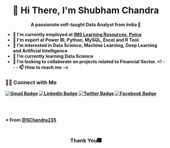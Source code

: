 <h1 align="Center">  👋 Hi There, I'm Shubham Chandra </h1> 
<p align="Center"><b>A passionate self-taught Data Analyst from India 🚀<b/></p>


<!-- - 👋 Hi, I'm Shubham Chandra,a passionate self-taught Data Analyst from India 🚀. -->
- 👯 I'm currently employed at <a href="https://www.imsindia.com/center/patna/">IMS Learning Resources, Patna</a>
- 🔭 I'm expert at Power BI, Python, MySQL, Excel and R Tool.
- 👀 I’m interested in Data Science, Machine Learning, Deep Learning and Artificial Intelligence
- 🌱 I’m currently learning Data Science
- 💞️ I’m looking to collaborate on projects related to Financial Sector.
<! -- - 📫 How to reach me --> 

<h3> 🤝🏻 Connect with Me </h3>

[![Gmail Badge](https://img.shields.io/badge/-Gmail-c14438?style=for-the-badge&logo=Gmail&logoColor=white&link=mailto:shubham235chandra@gmail.com)](mailto:shubham235chandra@gmail.com)
[![LinkedIn Badge](https://img.shields.io/badge/LinkedIn-0077B5?style=for-the-badge&logo=linkedin&logoColor=white&link=https://www.linkedin.com/in/shubham-chandra-81221112a/)](https://www.linkedin.com/in/shubham-chandra-81221112a/)
[![Twitter Badge](https://img.shields.io/badge/-Twitter-1da1f2?style=for-the-badge&labelColor=1da1f2&logo=twitter&logoColor=white&link=https://www.twitter.com/ImBidExter/)](https://www.twitter.com/ImBidExter/)
[![Facebook Badge](https://img.shields.io/badge/-Facebook-3b5998?style=for-the-badge&labelColor=3b5998&logo=facebook&logoColor=white&link=https://www.facebook.com/ImBidExter/)](https://www.facebook.com/ImBidExter/)



<!-- [![DEV Badge](https://img.shields.io/badge/-DEV.to-000?style=flat-square&logo=dev.to&logoColor=white&link=https://dev.to/weltonfelix)](https://dev.to/weltonfelix)
[![Medium Badge](https://img.shields.io/badge/-Medium-000?style=flat-square&logo=Medium&logoColor=white&&link=https://medium.com/@weltonfelix)](https://medium.com/@weltonfelix)
[![Whatsapp Badge](https://img.shields.io/badge/-Whatsapp-4CA143?style=flat-square&labelColor=4CA143&logo=whatsapp&logoColor=white&link=https://api.whatsapp.com/send?phone=&text=Hi!)](https://api.whatsapp.com/send?phone=&text=Hi!) -->

<!-- https://www.linkedin.com/in/shubham-chandra-81221112a, <br> shubham235chandra@gmail.com, shubhamchandra2351998@gmail.com, shubhamchandra235@gmail.com  -->

<!---
SChandra235/SChandra235 is a ✨ special ✨ repository because its `README.md` (this file) appears on your GitHub profile.
You can click the Preview link to take a look at your changes.
--->
<br><br><br>
⭐️ From [@SChandra235](https://github.com/SChandra235)<br><br>
<h3 align="center">Thank You🎆</h3>
